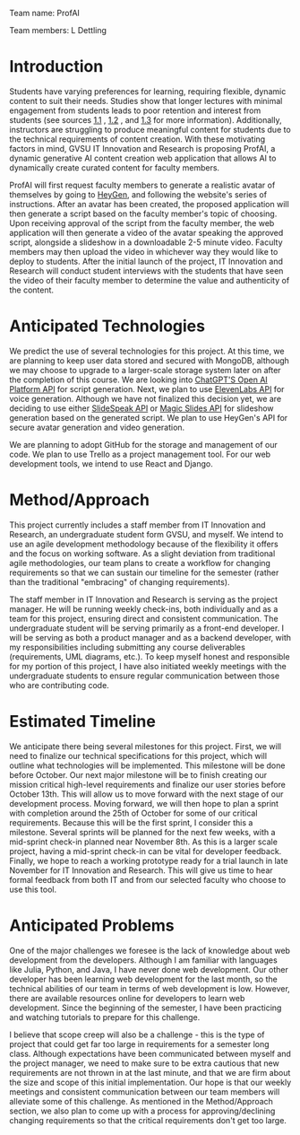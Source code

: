 Team name: ProfAI

Team members: L Dettling 

# Introduction
Students have varying preferences for learning, requiring flexible, dynamic content to suit their needs. Studies show that longer lectures with minimal engagement from students leads to poor retention and interest from students (see sources [1.1](https://www.lifescied.org/doi/10.1187/cbe.16-03-0125) , [1.2](https://www.researchgate.net/publication/248528255_A_Cognitive_Theory_of_Multimedia_Learning_Implications_for_Design_Principles) , and [1.3](https://www.sciencedirect.com/science/article/abs/pii/S0360131516301798) for more information). Additionally, instructors are struggling to produce meaningful content for students due to the technical requirements of content creation. With these motivating factors in mind, GVSU IT Innovation and Research is proposing ProfAI, a dynamic generative AI content creation web application that allows AI to dynamically create curated content for faculty members.



ProfAI will first request faculty members to generate a realistic avatar of themselves by going to [HeyGen](https://heygen.com/?sid=rewardful&via=ixm&gad_source=1&gclid=CjwKCAjw6c63BhAiEiwAF0EH1K1eGktiLLk8hvrOuXJV9O0kO6zw9fuNTza5qae9bgCVln0pxvn_2RoCj0MQAvD_BwE), and following the website's series of instructions. After an avatar has been created, the proposed application will then generate a script based on the faculty member's topic of choosing. Upon receiving approval of the script from the faculty member, the web application will then generate a video of the avatar speaking the approved script, alongside a slideshow in a downloadable 2-5 minute video. Faculty members may then upload the video in whichever way they would like to deploy to students. After the initial launch of the project, IT Innovation and Research will conduct student interviews with the students that have seen the video of their faculty member to determine the value and authenticity of the content.



# Anticipated Technologies
We predict the use of several technologies for this project. At this time, we are planning to keep user data stored and secured with MongoDB, although we may choose to upgrade to a larger-scale storage system later on after the completion of this course. We are looking into [ChatGPT'S Open AI Platform API](https://platform.openai.com/docs/assistants/overview) for script generation. Next, we plan to use [ElevenLabs API](https://elevenlabs.io/docs/api-reference/getting-started) for voice generation. Although we have not finalized this decision yet, we are deciding to use either [SlideSpeak API](https://slidespeak.co/slidespeak-api/) or [Magic Slides API](https://www.magicslides.app/magicslides-api/docs) for slideshow generation based on the generated script. We plan to use HeyGen's API for secure avatar generation and video generation.

We are planning to adopt GitHub for the storage and management of our code. We plan to use Trello as a project management tool. For our web development tools, we intend to use React and Django.


# Method/Approach

This project currently includes a staff member from IT Innovation and Research, an undergraduate student form GVSU, and myself. We intend to use an agile development methodology because of the flexibility it offers and the focus on working software. As a slight deviation from traditional agile methodologies, our team plans to create a workflow for changing requirements so that we can sustain our timeline for the semester (rather than the traditional "embracing" of changing requirements).

The staff member in IT Innovation and Research is serving as the project manager. He will be running weekly check-ins, both individually and as a team for this project, ensuring direct and consistent communication. The undergraduate student will be serving primarily as a front-end developer. I will be serving as both a product manager and as a backend developer, with my responsibilities including submitting any course deliverables (requirements, UML diagrams, etc.). To keep myself honest and responsible for my portion of this project, I have also initiated weekly meetings with the undergraduate students to ensure regular communication between those who are contributing code.


# Estimated Timeline

We anticipate there being several milestones for this project. First, we will need to finalize our technical specifications for this project, which will outline what technologies will be implemented. This milestone will be done before October. Our next major milestone will be to finish creating our mission critical high-level requirements and finalize our user stories before October 13th. This will allow us to move forward with the next stage of our development process. Moving forward, we will then hope to plan a sprint with completion around the 25th of October for some of our critical requirements. Because this will be the first sprint, I consider this a milestone. Several sprints will be planned for the next few weeks, with a mid-sprint check-in planned near November 8th. As this is a larger scale project, having a mid-sprint check-in can be vital for developer feedback. Finally, we hope to reach a working prototype ready for a trial launch in late November for IT Innovation and Research. This will give us time to hear formal feedback from both IT and from our selected faculty who choose to use this tool.

# Anticipated Problems

One of the major challenges we foresee is the lack of knowledge about web development from the developers. Although I am familiar with languages like Julia, Python, and Java, I have never done web development. Our other developer has been learning web development for the last month, so the technical abilities of our team in terms of web development is low. However, there are available resources online for developers to learn web development. Since the beginning of the semester, I have been practicing and watching tutorials to prepare for this challenge.

I believe that scope creep will also be a challenge - this is the type of project that could get far too large in requirements for a semester long class. Although expectations have been communicated between myself and the project manager, we need to make sure to be extra cautious that new requirements are not thrown in at the last minute, and that we are firm about the size and scope of this initial implementation. Our hope is that our weekly meetings and consistent communication between our team members will alleviate some of this challenge. As mentioned in the Method/Approach section, we also plan to come up with a process for approving/declining changing requirements so that the critical requirements don't get too large.